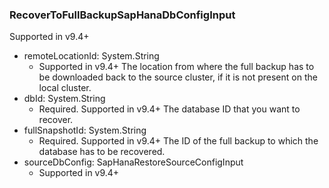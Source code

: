 ### RecoverToFullBackupSapHanaDbConfigInput
Supported in v9.4+

- remoteLocationId: System.String
  - Supported in v9.4+
      The location from where the full backup has to be downloaded back to the source cluster, if it is not present on the local cluster.
- dbId: System.String
  - Required. Supported in v9.4+
      The database ID that you want to recover.
- fullSnapshotId: System.String
  - Required. Supported in v9.4+
      The ID of the full backup to which the database has to be recovered.
- sourceDbConfig: SapHanaRestoreSourceConfigInput
  - Supported in v9.4+
